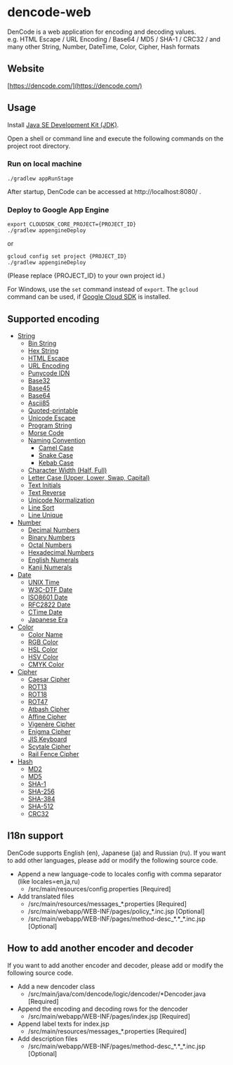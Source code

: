 dencode-web
============================
DenCode is a web application for encoding and decoding values.  
e.g. HTML Escape / URL Encoding / Base64 / MD5 / SHA-1 / CRC32 / and many other String, Number, DateTime, Color, Cipher, Hash formats

## Website
[https://dencode.com/](https://dencode.com/)

## Usage
Install [Java SE Development Kit (JDK)](https://www.oracle.com/java/technologies/downloads/).

Open a shell or command line and execute the following commands on the project root directory.

### Run on local machine

```console
./gradlew appRunStage
```

After startup, DenCode can be accessed at http://localhost:8080/ .

### Deploy to Google App Engine

```console
export CLOUDSDK_CORE_PROJECT={PROJECT_ID}
./gradlew appengineDeploy
```

or

```console
gcloud config set project {PROJECT_ID}
./gradlew appengineDeploy
```

(Please replace {PROJECT_ID} to your own project id.)

For Windows, use the `set` command instead of `export`.
The `gcloud` command can be used, if [Google Cloud SDK](https://cloud.google.com/sdk/) is installed.

## Supported encoding
- [String](https://dencode.com/string)
    - [Bin String](https://dencode.com/string/bin)
    - [Hex String](https://dencode.com/string/hex)
    - [HTML Escape](https://dencode.com/string/html-escape)
    - [URL Encoding](https://dencode.com/string/url-encoding)
    - [Punycode IDN](https://dencode.com/string/punycode)
    - [Base32](https://dencode.com/string/base32)
    - [Base45](https://dencode.com/string/base45)
    - [Base64](https://dencode.com/string/base64)
    - [Ascii85](https://dencode.com/string/ascii85)
    - [Quoted-printable](https://dencode.com/string/quoted-printable)
    - [Unicode Escape](https://dencode.com/string/unicode-escape)
    - [Program String](https://dencode.com/string/program-string)
    - [Morse Code](https://dencode.com/string/morse-code)
    - [Naming Convention](https://dencode.com/string/naming-convention)
        - [Camel Case](https://dencode.com/string/camel-case)
        - [Snake Case](https://dencode.com/string/snake-case)
        - [Kebab Case](https://dencode.com/string/kebab-case)
    - [Character Width (Half, Full)](https://dencode.com/string/character-width)
    - [Letter Case (Upper, Lower, Swap, Capital)](https://dencode.com/string/letter-case)
    - [Text Initials](https://dencode.com/string/text-initials)
    - [Text Reverse](https://dencode.com/string/text-reverse)
    - [Unicode Normalization](https://dencode.com/string/unicode-normalization)
    - [Line Sort](https://dencode.com/string/line-sort)
    - [Line Unique](https://dencode.com/string/line-unique)
- [Number](https://dencode.com/number)
    - [Decimal Numbers](https://dencode.com/number/dec)
    - [Binary Numbers](https://dencode.com/number/bin)
    - [Octal Numbers](https://dencode.com/number/oct)
    - [Hexadecimal Numbers](https://dencode.com/number/hex)
    - [English Numerals](https://dencode.com/number/english)
    - [Kanji Numerals](https://dencode.com/number/japanese)
- [Date](https://dencode.com/date)
    - [UNIX Time](https://dencode.com/date/unix-time)
    - [W3C-DTF Date](https://dencode.com/date/w3cdtf)
    - [ISO8601 Date](https://dencode.com/date/iso8601)
    - [RFC2822 Date](https://dencode.com/date/rfc2822)
    - [CTime Date](https://dencode.com/date/ctime)
    - [Japanese Era](https://dencode.com/date/japanese-era)
- [Color](https://dencode.com/color)
    - [Color Name](https://dencode.com/color/name)
    - [RGB Color](https://dencode.com/color/rgb)
    - [HSL Color](https://dencode.com/color/hsl)
    - [HSV Color](https://dencode.com/color/hsv)
    - [CMYK Color](https://dencode.com/color/cmyk)
- [Cipher](https://dencode.com/cipher)
    - [Caesar Cipher](https://dencode.com/cipher/caesar)
    - [ROT13](https://dencode.com/cipher/rot13)
    - [ROT18](https://dencode.com/cipher/rot18)
    - [ROT47](https://dencode.com/cipher/rot47)
    - [Atbash Cipher](https://dencode.com/cipher/atbash)
    - [Affine Cipher](https://dencode.com/cipher/affine)
    - [Vigenère Cipher](https://dencode.com/cipher/vigenere)
    - [Enigma Cipher](https://dencode.com/cipher/enigma)
    - [JIS Keyboard](https://dencode.com/cipher/jis-keyboard)
    - [Scytale Cipher](https://dencode.com/cipher/scytale)
    - [Rail Fence Cipher](https://dencode.com/cipher/rail-fence)
- [Hash](https://dencode.com/hash)
    - [MD2](https://dencode.com/hash/md2)
    - [MD5](https://dencode.com/hash/md5)
    - [SHA-1](https://dencode.com/hash/sha1)
    - [SHA-256](https://dencode.com/hash/sha256)
    - [SHA-384](https://dencode.com/hash/sha384)
    - [SHA-512](https://dencode.com/hash/sha512)
    - [CRC32](https://dencode.com/hash/crc32)

## I18n support
DenCode supports English (en), Japanese (ja) and Russian (ru).
If you want to add other languages, please add or modify the following source code.

- Append a new language-code to locales config with comma separator (like locales=en,ja,ru)
    - /src/main/resources/config.properties [Required]
- Add translated files
    - /src/main/resources/messages_*.properties [Required]
    - /src/main/webapp/WEB-INF/pages/policy_*.inc.jsp [Optional]
    - /src/main/webapp/WEB-INF/pages/method-desc_\*.\*_*.inc.jsp [Optional]

## How to add another encoder and decoder
If you want to add another encoder and decoder, please add or modify the following source code.

- Add a new dencoder class
    - /src/main/java/com/dencode/logic/dencoder/*Dencoder.java [Required]
- Append the encoding and decoding rows for the dencoder
    - /src/main/webapp/WEB-INF/pages/index.jsp [Required]
- Append label texts for index.jsp
    - /src/main/resources/messages_*.properties [Required]
- Add description files
    - /src/main/webapp/WEB-INF/pages/method-desc_\*.\*_*.inc.jsp [Optional]
